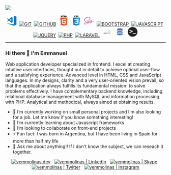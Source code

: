 
<!--
**vemmolinas/vemmolinas** is a ✨ _special_ ✨ repository because its `README.md` (this file) appears on your GitHub profile.
-->
![](https://media-exp1.licdn.com/dms/image/C4D16AQGksvbmjQIuaQ/profile-displaybackgroundimage-shrink_350_1400/0?e=1602720000&v=beta&t=ptNCFdyBj84_guBNkSoRJ1hygY8mmcUCF2yUC4whOgw)

[<div align="center">][#]
[<img alt="GIT" width="32px" src="https://raw.githubusercontent.com/github/explore/80688e429a7d4ef2fca1e82350fe8e3517d3494d/topics/visual-studio-code/visual-studio-code.png" />][#]&nbsp;
[<img alt="GIT" width="32px" src="https://img.icons8.com/color/48/000000/git.png" />][#]&nbsp;
[<img alt="GITHUB" width="32px" src="https://img.icons8.com/color/48/000000/github.png" />][#]&nbsp;
[<img alt="HTML5" width="32px" src="https://raw.githubusercontent.com/github/explore/80688e429a7d4ef2fca1e82350fe8e3517d3494d/topics/html/html.png" />][#]&nbsp;
[<img alt="CSS3" width="32px" src="https://raw.githubusercontent.com/github/explore/80688e429a7d4ef2fca1e82350fe8e3517d3494d/topics/css/css.png" />][#]&nbsp;
[<img alt="SASS" width="32px" src="https://raw.githubusercontent.com/github/explore/80688e429a7d4ef2fca1e82350fe8e3517d3494d/topics/sass/sass.png" />][#]&nbsp;
[<img alt="BOOTSTRAP" width="32px" src="https://img.icons8.com/color/48/000000/bootstrap.png" />][#]&nbsp;
[<img alt="JAVASCRIPT" width="32px" src="https://img.icons8.com/color/48/000000/javascript.png" />][#]&nbsp;
[<img alt="JQUERY" width="32px" src="https://img.icons8.com/color/48/000000/jquery.png" />][#]&nbsp;
[<img alt="PHP" width="32px" src="https://cdn.iconscout.com/icon/free/png-512/php-27-226042.png" />][#]&nbsp;
[<img alt="LARAVEL" width="32px" src="https://img.icons8.com/color/48/000000/laravel.png" />][#]&nbsp;
[<img alt="MYSQL" width="32px" src="https://raw.githubusercontent.com/github/explore/80688e429a7d4ef2fca1e82350fe8e3517d3494d/topics/mysql/mysql.png" />][#]&nbsp;
[<img alt="DATABASES" width="32px" src="https://raw.githubusercontent.com/github/explore/80688e429a7d4ef2fca1e82350fe8e3517d3494d/topics/sql/sql.png" />][#]&nbsp;
[<img alt="CMD" width="32px" src="https://raw.githubusercontent.com/github/explore/80688e429a7d4ef2fca1e82350fe8e3517d3494d/topics/terminal/terminal.png" />][#]
[</div>][#]

---

### Hi there 👋 I'm Emmanuel

Web application developer specialized in frontend. I excel at creating intuitive user interfaces, thought out in detail to achieve optimal user-flow and a satisfying experience. Advanced level in HTML, CSS and JavaScript languages. In my designs, clarity and a very user-oriented vision prevail, so that the application always fulfills its fundamental mission: to solve problems effectively. I have complementary backend knowledge, including relational database management with MySQL and information processing with PHP. Analytical and methodical, always aimed at obtaining results. 


<!-- -->
- 🔭 I’m currently working on small personal projects and I’m also looking for a job. Let me know if you know something interesting!
- 🌱 I’m currently learning about Javascript frameworks
- 👯 I’m looking to collaborate on front-end projects
- ⚡ Fun fact: I was born in Argentina, but I have been living in Spain for more than half my life
- 💬 Ask me about anything!! If I don't know the subject, we can reseach it together.
<!-- - 📫 You can reach me on [Twitter](https://twitter.com/vemmolinas) and [Instagram](https://instagram.com/vemmolinas). -->
<!-- - 🤔 I’m looking for help with ... -->
<!-- - 😄 Pronouns: ... -->

[<div align="center">][#]
[<img alt="vemmolinas.dev" width="33px" src="https://img.icons8.com/color/48/000000/web.png" />][website]
&nbsp;
[<img alt="vemmolinas | LinkedIn" width="33px" src="https://img.icons8.com/color/48/000000/linkedin.png" />][linkedin]
  &nbsp;
[<img alt="vemmolinas | Skype" width="33px" src="https://img.icons8.com/color/48/000000/skype.png" />][skype]
  &nbsp;
[<img alt="vemmolinas | Twitter" width="33px" src="https://img.icons8.com/color/48/000000/twitter.png" />][twitter]
  &nbsp;
[<img alt="vemmolinas | Instagram" width="33px" src="https://img.icons8.com/color/48/000000/instagram.png" />][instagram]
[</div>][#]

[website]: https://vemmolinas.dev
[twitter]: https://twitter.com/vemmolinas
[instagram]: https://instagram.com/vemmolinas
[linkedin]: https://linkedin.com/in/vemmolinas
[skype]: https://join.skype.com/invite/lxh6hpAXp0Uf
[#]: https://github.com/vemmolinas
